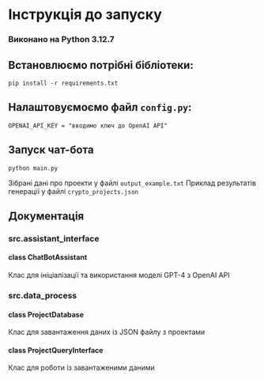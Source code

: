 # **Інструкція до запуску**

### Виконано на Python 3.12.7

## Встановлюємо потрібні бібліотеки:
```
pip install -r requirements.txt
```

## Налаштовуємоємо файл ```config.py```:

```
OPENAI_API_KEY = "вводимо ключ до OpenAI API"
```
## Запуск чат-бота

```
python main.py
```

Зібрані дані про проекти у файлі ```output_example.txt```
Приклад результатів генерації у файлі ```crypto_projects.json```

## Документація
### src.assistant_interface

#### class ChatBotAssistant
Клас для ініціалізації та використання моделі GPT-4 з OpenAI API

### src.data_process

#### class ProjectDatabase
Клас для завантаження даних із JSON файлу з проектами

#### class ProjectQueryInterface
Клас для роботи із завантаженими даними
